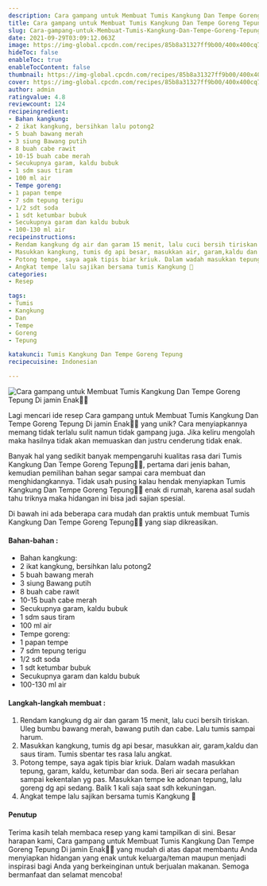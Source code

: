 ```yaml
---
description: Cara gampang untuk Membuat Tumis Kangkung Dan Tempe Goreng Tepung Di jamin Enak"
title: Cara gampang untuk Membuat Tumis Kangkung Dan Tempe Goreng Tepung Di jamin Enak
slug: Cara-gampang-untuk-Membuat-Tumis-Kangkung-Dan-Tempe-Goreng-Tepung-Di-jamin-Enak
date: 2021-09-29T03:09:12.063Z
image: https://img-global.cpcdn.com/recipes/85b8a31327ff9b00/400x400cq70/photo.jpg
hideToc: false
enableToc: true
enableTocContent: false
thumbnail: https://img-global.cpcdn.com/recipes/85b8a31327ff9b00/400x400cq70/photo.jpg
cover: https://img-global.cpcdn.com/recipes/85b8a31327ff9b00/400x400cq70/photo.jpg
author: admin
ratingvalue: 4.8
reviewcount: 124
recipeingredient:
- Bahan kangkung:
- 2 ikat kangkung, bersihkan lalu potong2
- 5 buah bawang merah
- 3 siung Bawang putih
- 8 buah cabe rawit
- 10-15 buah cabe merah
- Secukupnya garam, kaldu bubuk
- 1 sdm saus tiram
- 100 ml air
- Tempe goreng:
- 1 papan tempe
- 7 sdm tepung terigu
- 1/2 sdt soda
- 1 sdt ketumbar bubuk
- Secukupnya garam dan kaldu bubuk
- 100-130 ml air
recipeinstructions:
- Rendam kangkung dg air dan garam 15 menit, lalu cuci bersih tiriskan. Uleg bumbu bawang merah, bawang putih dan cabe. Lalu tumis sampai harum.
- Masukkan kangkung, tumis dg api besar, masukkan air, garam,kaldu dan saus tiram. Tumis sbentar tes rasa lalu angkat.
- Potong tempe, saya agak tipis biar kriuk. Dalam wadah masukkan tepung, garam, kaldu, ketumbar dan soda. Beri air secara perlahan sampai kekentalan yg pas. Masukkan tempe ke adonan tepung, lalu goreng dg api sedang. Balik 1 kali saja saat sdh kekuningan.
- Angkat tempe lalu sajikan bersama tumis Kangkung 🤤
categories:
- Resep

tags:
- Tumis
- Kangkung
- Dan
- Tempe
- Goreng
- Tepung

katakunci: Tumis Kangkung Dan Tempe Goreng Tepung
recipecuisine: Indonesian

---
```


![Cara gampang untuk Membuat Tumis Kangkung Dan Tempe Goreng Tepung Di jamin Enak👩‍🍳](https://img-global.cpcdn.com/recipes/85b8a31327ff9b00/400x400cq70/photo.jpg)

Lagi mencari ide resep Cara gampang untuk Membuat Tumis Kangkung Dan Tempe Goreng Tepung Di jamin Enak👩‍🍳 yang unik? Cara menyiapkannya memang tidak terlalu sulit namun tidak gampang juga. Jika keliru mengolah maka hasilnya tidak akan memuaskan dan justru cenderung tidak enak.

Banyak hal yang sedikit banyak mempengaruhi kualitas rasa dari Tumis Kangkung Dan Tempe Goreng Tepung👩‍🍳, pertama dari jenis bahan, kemudian pemilihan bahan segar sampai cara membuat dan menghidangkannya. Tidak usah pusing kalau hendak menyiapkan Tumis Kangkung Dan Tempe Goreng Tepung👩‍🍳 enak di rumah, karena asal sudah tahu triknya maka hidangan ini bisa jadi sajian spesial.

Di bawah ini ada beberapa cara mudah dan praktis untuk membuat Tumis Kangkung Dan Tempe Goreng Tepung👩‍🍳 yang siap dikreasikan.

<!--inarticleads1-->

#### Bahan-bahan :

- Bahan kangkung:
- 2 ikat kangkung, bersihkan lalu potong2
- 5 buah bawang merah
- 3 siung Bawang putih
- 8 buah cabe rawit
- 10-15 buah cabe merah
- Secukupnya garam, kaldu bubuk
- 1 sdm saus tiram
- 100 ml air
- Tempe goreng:
- 1 papan tempe
- 7 sdm tepung terigu
- 1/2 sdt soda
- 1 sdt ketumbar bubuk
- Secukupnya garam dan kaldu bubuk
- 100-130 ml air

<!--inarticleads2-->

#### Langkah-langkah membuat :

1. Rendam kangkung dg air dan garam 15 menit, lalu cuci bersih tiriskan. Uleg bumbu bawang merah, bawang putih dan cabe. Lalu tumis sampai harum.
1. Masukkan kangkung, tumis dg api besar, masukkan air, garam,kaldu dan saus tiram. Tumis sbentar tes rasa lalu angkat.
1. Potong tempe, saya agak tipis biar kriuk. Dalam wadah masukkan tepung, garam, kaldu, ketumbar dan soda. Beri air secara perlahan sampai kekentalan yg pas. Masukkan tempe ke adonan tepung, lalu goreng dg api sedang. Balik 1 kali saja saat sdh kekuningan.
1. Angkat tempe lalu sajikan bersama tumis Kangkung 🤤

#### Penutup

Terima kasih telah membaca resep yang kami tampilkan di sini. Besar harapan kami, Cara gampang untuk Membuat Tumis Kangkung Dan Tempe Goreng Tepung Di jamin Enak👩‍🍳 yang mudah di atas dapat membantu Anda menyiapkan hidangan yang enak untuk keluarga/teman maupun menjadi inspirasi bagi Anda yang berkeinginan untuk berjualan makanan. Semoga bermanfaat dan selamat mencoba!
